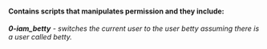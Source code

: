 #### Contains scripts that manipulates permission and they include: ####
***0-iam_betty** - switches the current user to the user betty assuming there is a user called betty.*
